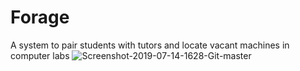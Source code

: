 # Forage
A system to pair students with tutors and locate vacant machines in computer labs
![Screenshot-2019-07-14-1628-Git-master](https://user-images.githubusercontent.com/26520289/61284316-feaebc80-a7be-11e9-829b-7ed00ea18697.png)

